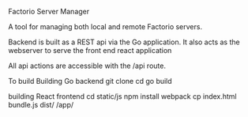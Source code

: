 Factorio Server Manager

A tool for managing both local and remote Factorio servers.


Backend is built as a REST api via the Go application.  It also acts as the webserver to serve the front end react application


All api actions are accessible with the /api route.

To build
Building Go backend
git clone
cd
go build

building React frontend
cd static/js
npm install
webpack
cp index.html bundle.js dist/ /app/
